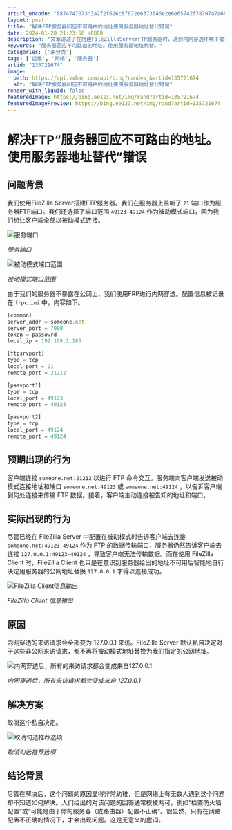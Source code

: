 ```yaml
---
arturl_encode: "6874747073:3a2f2f626c6f672e6373646e2e6e65742f78797a7a6b6c6b2f:61727469636c652f64657461696c732f313335373231363734"
layout: post
title: "解决FTP服务器回应不可路由的地址使用服务器地址替代错误"
date: 2024-01-20 21:23:56 +0800
description: "文章讲述了在搭建FileZillaServerFTP服务器时，遇到内网穿透环境下被动模式端口映射问题"
keywords: "服务器回应不可路由的地址。使用服务器地址代替。"
categories: ['未分类']
tags: ['运维', '网络', '服务器']
artid: "135721674"
image:
  path: https://api.vvhan.com/api/bing?rand=sj&artid=135721674
  alt: "解决FTP服务器回应不可路由的地址使用服务器地址替代错误"
render_with_liquid: false
featuredImage: https://bing.ee123.net/img/rand?artid=135721674
featuredImagePreview: https://bing.ee123.net/img/rand?artid=135721674
---
```


# 解决FTP“服务器回应不可路由的地址。使用服务器地址替代”错误

## 问题背景

我们使用FileZilla Server搭建FTP服务器。我们在服务器上监听了
`21`
端口作为服务器FTP端口。我们还选择了端口范围
`49123-49124`
作为被动模式端口，因为我们想让客户端全部以被动模式连接。
  
![服务端口](https://i-blog.csdnimg.cn/blog_migrate/b65e6388070ba47ac1fe4efae02748ba.png)
  
*服务端口*

![被动模式端口范围](https://i-blog.csdnimg.cn/blog_migrate/026df5e4364447bc443669736808f216.png)
  
*被动模式端口范围*

由于我们的服务器不暴露在公网上，我们使用FRP进行内网穿透。配置信息被记录在
`frpc.ini`
中，内容如下。

```js
[common]
server_addr = someone.net
server_port = 7000
token = passowrd
local_ip = 192.168.1.185

[ftpsrvport]
type = tcp
local_port = 21
remote_port = 21212

[pasvport1]
type = tcp
local_port = 49123
remote_port = 49123

[pasvport2]
type = tcp
local_port = 49124
remote_port = 49124

```

## 预期出现的行为

客户端连接
`someone.net:21212`
以进行 FTP 命令交互。服务端向客户端发送被动模式连接地址和端口
`someone.net:49123`
或
`someone.net:49124`
，以告诉客户端到何处连接来传输 FTP 数据。接着，客户端主动连接被告知的地址和端口。

## 实际出现的行为

尽管已经在 FileZilla Server 中配置在被动模式时告诉客户端去连接
`someone.net:49123-49124`
作为 FTP 的数据传输端口，服务器仍然告诉客户端去连接
`127.0.0.1:49123-49124`
，导致客户端无法传输数据。而在使用 FileZilla Client 时，FileZilla Client 也只是在意识到服务器给出的地址不可用后智能地自行决定用服务器的公网地址替换
`127.0.0.1`
才得以连接成功。
  
![FileZilla Client信息输出](https://i-blog.csdnimg.cn/blog_migrate/83bc265fe27762814ee1463de49c1410.png)
  
*FileZilla Client 信息输出*

## 原因

内网穿透的来访请求会全部变为 127.0.0.1 来访。FileZilla Server 默认私自决定对于这些非公网来访请求，都不再将被动模式地址替换为我们指定的公网地址。
  
![内网穿透后，所有的来访请求都会变成来自127.0.0.1](https://i-blog.csdnimg.cn/blog_migrate/bd09db3d07923044038dbded798a214a.png)
  
*内网穿透后，所有来访请求都会变成来自 127.0.0.1*

## 解决方案

取消这个私自决定。
  
![取消勾选推荐选项](https://i-blog.csdnimg.cn/blog_migrate/1ff05ca3a092a4bdc50488649ce3bdcc.png)
  
*取消勾选推荐选项*

## 结论背景

尽管在解决后，这个问题的原因显得非常幼稚，但是网络上有无数人遇到这个问题却不知道如何解决。人们给出的对该问题的回答通常模棱两可，例如“检查防火墙配置”或“可能是由于你的服务器（或路由器）配置不正确”。很显然，只有在网路配置不正确的情况下，才会出现问题。这是无意义的虚词。